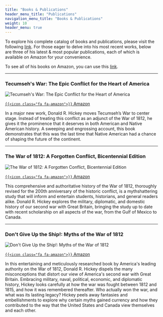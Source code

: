 ```yaml
---
title: "Books & Publications"
header_menu_title: "Publications"
navigation_menu_title: "Books & Publications"
weight: 10
header_menu: true
---
```


To explore his complete catalog of books and publications, please visit the following [link](books). For those eager to delve into his most recent works, below are three of his latest & most popular publications, each of which is available on Amazon for your convenience.

To see all of his books on Amazon, you can use this [link](https://www.amazon.com/stores/Donald-R.-Hickey/author/B001ITW0L4).

---

### Tecumseh's War: The Epic Conflict for the Heart of America

![Tecumseh's War: The Epic Conflict for the Heart of America](images/books/tecumsehs-war.jpg)

[`{{<icon class="fa fa-amazon">}}` Amazon](https://www.amazon.com/Tecumsehs-War-Conflict-Heart-America/dp/1594164053/)

In a major new work, Donald R. Hickey moves Tecumseh’s War to center stage. Instead of treating this conflict as an adjunct of the War of 1812, he gives it the prominence that it deserves in both American and Native American history. A sweeping and engrossing account, this book demonstrates that this was the last time that Native American had a chance of shaping the future of the continent.

---

### The War of 1812: A Forgotten Conflict, Bicentennial Edition

![The War of 1812: A Forgotten Conflict, Bicentennial Edition](images/books/war-of-1812.jpg)

[`{{<icon class="fa fa-amazon">}}` Amazon](https://www.amazon.com/War-1812-Forgotten-Conflict/dp/0252016130/)

This comprehensive and authoritative history of the War of 1812, thoroughly revised for the 200th anniversary of the
historic conflict, is a mythshattering study that will inform and entertain students, historians, and general readers alike. Donald R. Hickey explores the military, diplomatic, and domestic history of our second war with Great Britain, bringing the study up to date with recent scholarship on all aspects of the war, from the Gulf of Mexico to Canada.

---

### Don't Give Up the Ship!: Myths of the War of 1812

![Don't Give Up the Ship!: Myths of the War of 1812](images/books/dont-give-up-the-ship.jpg)

[`{{<icon class="fa fa-amazon">}}` Amazon](https://www.amazon.com/Dont-Give-Up-Ship-Myths/dp/0252031792)

In this entertaining and meticulously researched book by America's leading authority on the War of 1812, Donald R. Hickey dispels the many misconceptions that distort our view of America's second war with Great Britain. Embracing military, naval, political, economic, and diplomatic history, Hickey looks carefully at how the war was fought between 1812 and 1815, and how it was remembered thereafter. Who actually won the war, and what was its lasting legacy? Hickey peels away fantasies and embellishments to explore why certain myths gained currency and how they contributed to the way that the United States and Canada view themselves and each other.

